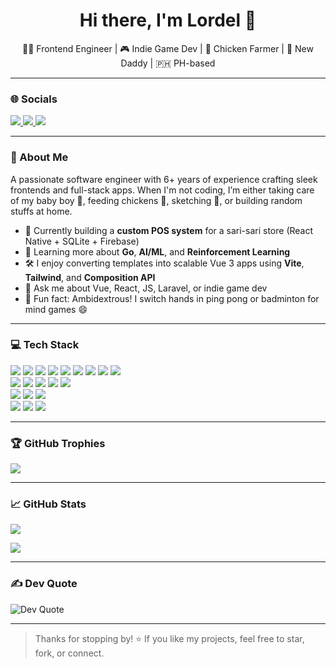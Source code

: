 <h1 align="center">Hi there, I'm Lordel 👋</h1>

<p align="center">
  🧑‍💻 Frontend Engineer | 🎮 Indie Game Dev | 🐓 Chicken Farmer | 👶 New Daddy | 🇵🇭 PH-based
</p>

 ---

### 🌐 Socials
<p align="left"> <a href="https://www.linkedin.com/in/lordel-cariaga/" target="_blank"> <img src="https://img.shields.io/badge/LinkedIn-0A66C2?style=for-the-badge&logo=linkedin&logoColor=white" /> </a> <a href="mailto:lordel.cariaga@gmail.com" target="_blank"> <img src="https://img.shields.io/badge/Gmail-EA4335?style=for-the-badge&logo=gmail&logoColor=white" /> </a> <a href="https://ardi-codes.dev" target="_blank"> <img src="https://img.shields.io/badge/Portfolio-9146FF?style=for-the-badge&logo=vercel&logoColor=white" /> </a> </p>

---

### 💫 About Me
A passionate software engineer with 6+ years of experience crafting sleek frontends and full-stack apps. When I'm not coding, I’m either taking care of my baby boy 👶, feeding chickens 🐔, sketching 🎨, or building random stuffs at home.

- 🔭 Currently building a **custom POS system** for a sari-sari store (React Native + SQLite + Firebase)
- 🌱 Learning more about **Go**, **AI/ML**, and **Reinforcement Learning**
- 🛠 I enjoy converting templates into scalable Vue 3 apps using **Vite**, **Tailwind**, and **Composition API**
- 💬 Ask me about Vue, React, JS, Laravel, or indie game dev
- 🧠 Fun fact: Ambidextrous! I switch hands in ping pong or badminton for mind games 😄

---

### 💻 Tech Stack

<p align="left"> <img src="https://img.shields.io/badge/javascript-%23323330.svg?style=for-the-badge&logo=javascript&logoColor=%23F7DF1E"/> <img src="https://img.shields.io/badge/typescript-%23007ACC.svg?style=for-the-badge&logo=typescript&logoColor=white"/> <img src="https://img.shields.io/badge/php-%23777BB4.svg?style=for-the-badge&logo=php&logoColor=white"/> <img src="https://img.shields.io/badge/css3-%231572B6.svg?style=for-the-badge&logo=css3&logoColor=white"/> <img src="https://img.shields.io/badge/html5-%23E34F26.svg?style=for-the-badge&logo=html5&logoColor=white"/> <img src="https://img.shields.io/badge/c%23-%23239120.svg?style=for-the-badge&logo=c-sharp&logoColor=white"/> <img src="https://img.shields.io/badge/express.js-%23404d59.svg?style=for-the-badge&logo=express&logoColor=white"/> <img src="https://img.shields.io/badge/next.js-%23000000.svg?style=for-the-badge&logo=next.js&logoColor=white"/> <img src="https://img.shields.io/badge/node.js-%23339933.svg?style=for-the-badge&logo=node.js&logoColor=white"/> <br /> <img src="https://img.shields.io/badge/nuxt-%2300C58E.svg?style=for-the-badge&logo=nuxt.js&logoColor=white"/> <img src="https://img.shields.io/badge/react-%2320232a.svg?style=for-the-badge&logo=react&logoColor=%2361DAFB"/> <img src="https://img.shields.io/badge/redux-%23764ABC.svg?style=for-the-badge&logo=redux&logoColor=white"/> <img src="https://img.shields.io/badge/tailwindcss-%2306B6D4.svg?style=for-the-badge&logo=tailwindcss&logoColor=white"/> <img src="https://img.shields.io/badge/vue.js-%234FC08D.svg?style=for-the-badge&logo=vue.js&logoColor=white"/> <br /> <img src="https://img.shields.io/badge/mongodb-%2347A248.svg?style=for-the-badge&logo=mongodb&logoColor=white"/> <img src="https://img.shields.io/badge/mysql-%2300758F.svg?style=for-the-badge&logo=mysql&logoColor=white"/> <img src="https://img.shields.io/badge/postgres-%23316192.svg?style=for-the-badge&logo=postgresql&logoColor=white"/> <br /> <img src="https://img.shields.io/badge/figma-%23F24E1E.svg?style=for-the-badge&logo=figma&logoColor=white"/> <img src="https://img.shields.io/badge/git-%23F05032.svg?style=for-the-badge&logo=git&logoColor=white"/> <img src="https://img.shields.io/badge/docker-%232496ED.svg?style=for-the-badge&logo=docker&logoColor=white"/> </p>

---

### 🏆 GitHub Trophies

<p align="left">
  <img src="https://github-profile-trophy.vercel.app/?username=lordelcariaga&theme=onedark&no-frame=true&title=Stars,Commits,Followers,Repositories,PullRequest,Issues" />
</p>

---

### 📈 GitHub Stats

<p align="left">
  <img src="https://github-readme-stats.vercel.app/api?username=lordelcariaga&show_icons=true&theme=tokyonight&count_private=true" />
</p>

<p align="left">
  <img src="https://github-readme-stats.vercel.app/api/top-langs/?username=lordelcariaga&layout=compact&theme=tokyonight" />
</p>

---

### ✍️ Dev Quote

<div align="left"> <img src="https://quotes-github-readme.vercel.app/api?type=horizontal&theme=radical" alt="Dev Quote"/> </div>

---

> Thanks for stopping by! ⭐ If you like my projects, feel free to star, fork, or connect.
